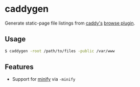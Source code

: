 # caddygen

Generate static-page file listings from [caddy's](https://github.com/mholt/caddy) [browse plugin](https://caddyserver.com/docs/browse).

## Usage

```sh
$ caddygen -root /path/to/files -public /var/www

```

## Features

- Support for [minify](https://caddyserver.com/docs/http.minify) via `-minify`
